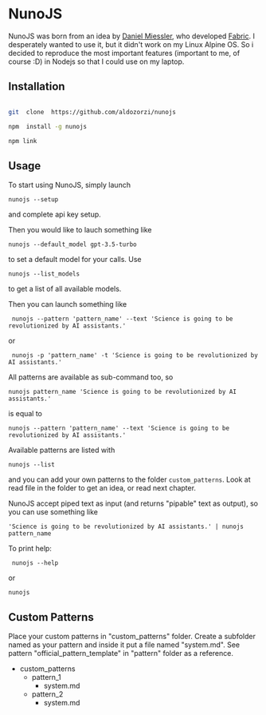 
# NunoJS

NunoJS was born from an idea by [Daniel Miessler](https://danielmiessler.com), who developed [Fabric](https://github.com/danielmiessler/fabric). I desperately wanted to use it, but it didn't work on my Linux Alpine OS. So i decided to reproduce the most important features (important to me, of course :D) in Nodejs so that I could use on my laptop.

## Installation

```bash

git  clone  https://github.com/aldozorzi/nunojs

npm  install -g nunojs

npm link

```

## Usage

To start using NunoJS, simply launch

` nunojs --setup `

and complete api key setup.

Then you would like to lauch something like 

` nunojs --default_model gpt-3.5-turbo `

to set a default model for your calls. Use 

` nunojs --list_models `

to get a list of all available models.

Then you can launch something like

` nunojs --pattern 'pattern_name' --text 'Science is going to be revolutionized by AI assistants.'`

or

` nunojs -p 'pattern_name' -t 'Science is going to be revolutionized by AI assistants.'`

All patterns are available as sub-command too, so

` nunojs pattern_name 'Science is going to be revolutionized by AI assistants.' `

is equal to

` nunojs --pattern 'pattern_name' --text 'Science is going to be revolutionized by AI assistants.' `

Available patterns are listed with

` nunojs --list `

and you can add your own patterns to the folder `custom_patterns`. Look at read file in the folder to get an idea, or read next chapter.

NunoJS accept piped text as input (and returns "pipable" text as output), so you can use something like

` 'Science is going to be revolutionized by AI assistants.' | nunojs pattern_name `

To print help:

` nunojs --help`

or

` nunojs `

## Custom Patterns

Place your custom patterns in "custom_patterns" folder. Create a subfolder named as your pattern and inside it put a file named "system.md". See pattern "official_pattern_template" in "pattern" folder as a reference.

- custom_patterns
	- pattern_1
		- system.md
	- pattern_2
		- system.md